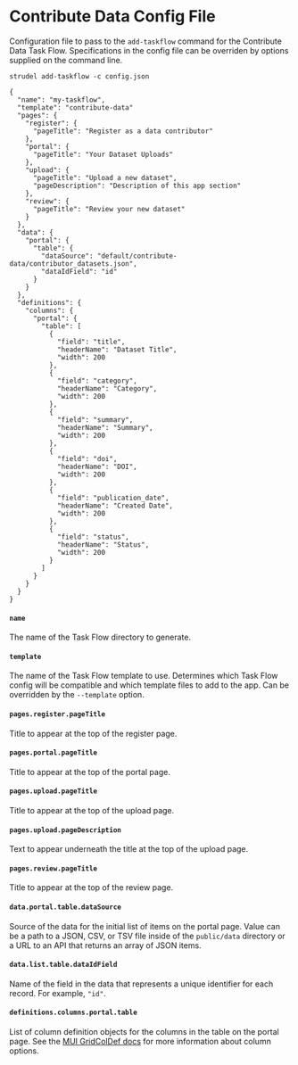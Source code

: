 # Contribute Data Config File

Configuration file to pass to the `add-taskflow` command for the Contribute Data Task Flow. Specifications in the config file can be overriden by options supplied on the command line.

```
strudel add-taskflow -c config.json
```

```
{
  "name": "my-taskflow",
  "template": "contribute-data"
  "pages": {
    "register": {
      "pageTitle": "Register as a data contributor"
    },
    "portal": {
      "pageTitle": "Your Dataset Uploads"
    },
    "upload": {
      "pageTitle": "Upload a new dataset",
      "pageDescription": "Description of this app section"
    },
    "review": {
      "pageTitle": "Review your new dataset"
    }
  },
  "data": {
    "portal": {
      "table": {
        "dataSource": "default/contribute-data/contributor_datasets.json",
        "dataIdField": "id"
      }
    }
  },
  "definitions": {
    "columns": {
      "portal": {
        "table": [
          { 
            "field": "title", 
            "headerName": "Dataset Title", 
            "width": 200 
          },
          { 
            "field": "category", 
            "headerName": "Category", 
            "width": 200 
          },
          { 
            "field": "summary", 
            "headerName": "Summary", 
            "width": 200 
          },
          { 
            "field": "doi", 
            "headerName": "DOI", 
            "width": 200 
          },
          { 
            "field": "publication_date", 
            "headerName": "Created Date", 
            "width": 200 
          },
          { 
            "field": "status", 
            "headerName": "Status", 
            "width": 200 
          }
        ]
      }
    }
  }
}
```

#### `name`

The name of the Task Flow directory to generate.

#### `template`

The name of the Task Flow template to use. Determines which Task Flow config will be compatible and which template files to add to the app. Can be overridden by the `--template` option.

#### `pages.register.pageTitle`

Title to appear at the top of the register page.

#### `pages.portal.pageTitle`

Title to appear at the top of the portal page.

#### `pages.upload.pageTitle`

Title to appear at the top of the upload page.

#### `pages.upload.pageDescription`

Text to appear underneath the title at the top of the upload page.

#### `pages.review.pageTitle`

Title to appear at the top of the review page.

#### `data.portal.table.dataSource`

Source of the data for the initial list of items on the portal page. Value can be a path to a JSON, CSV, or TSV file inside of the `public/data` directory or a URL to an API that returns an array of JSON items.

#### `data.list.table.dataIdField`

Name of the field in the data that represents a unique identifier for each record. For example, `"id"`.

#### `definitions.columns.portal.table`

List of column definition objects for the columns in the table on the portal page. See the [MUI GridColDef docs](https://mui.com/x/api/data-grid/grid-col-def/) for more information about column options.
